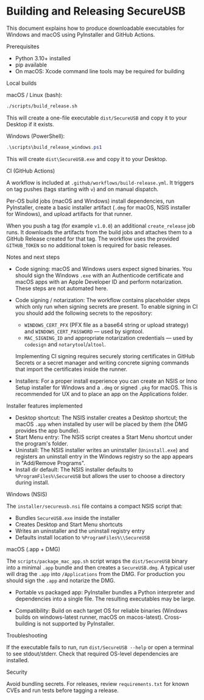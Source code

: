 # Building and Releasing SecureUSB

This document explains how to produce downloadable executables for Windows and macOS using PyInstaller and GitHub Actions.

Prerequisites
- Python 3.10+ installed
- pip available
- On macOS: Xcode command line tools may be required for building

Local builds

macOS / Linux (bash):

```bash
./scripts/build_release.sh
```

This will create a one-file executable `dist/SecureUSB` and copy it to your Desktop if it exists.

Windows (PowerShell):

```powershell
.\scripts\build_release_windows.ps1
```

This will create `dist\SecureUSB.exe` and copy it to your Desktop.

CI (GitHub Actions)

A workflow is included at `.github/workflows/build-release.yml`. It triggers on tag pushes (tags starting with `v`) and on manual dispatch.

Per-OS build jobs (macOS and Windows) install dependencies, run PyInstaller, create a basic installer artifact (`.dmg` for macOS, NSIS installer for Windows), and upload artifacts for that runner.

When you push a tag (for example `v1.0.0`) an additional `create_release` job runs. It downloads the artifacts from the build jobs and attaches them to a GitHub Release created for that tag. The workflow uses the provided `GITHUB_TOKEN` so no additional token is required for basic releases.

Notes and next steps

- Code signing: macOS and Windows users expect signed binaries. You should sign the Windows `.exe` with an Authenticode certificate and macOS apps with an Apple Developer ID and perform notarization. These steps are not automated here.

- Code signing / notarization: The workflow contains placeholder steps which only run when signing secrets are present. To enable signing in CI you should add the following secrets to the repository:
	- `WINDOWS_CERT_PFX` (PFX file as a base64 string or upload strategy) and `WINDOWS_CERT_PASSWORD` — used by signtool.
	- `MAC_SIGNING_ID` and appropriate notarization credentials — used by `codesign` and `notarytool`/`altool`.

	Implementing CI signing requires securely storing certificates in GitHub Secrets or a secret manager and writing concrete signing commands that import the certificates inside the runner.

- Installers: For a proper install experience you can create an NSIS or Inno Setup installer for Windows and a `.dmg` or signed `.pkg` for macOS. This is recommended for UX and to place an app on the Applications folder.

Installer features implemented

- Desktop shortcut: The NSIS installer creates a Desktop shortcut; the macOS `.app` when installed by user will be placed by them (the DMG provides the app bundle).
- Start Menu entry: The NSIS script creates a Start Menu shortcut under the program's folder.
- Uninstall: The NSIS installer writes an uninstaller (`Uninstall.exe`) and registers an uninstall entry in the Windows registry so the app appears in "Add/Remove Programs".
- Install dir default: The NSIS installer defaults to `%ProgramFiles%\SecureUSB` but allows the user to choose a directory during install.

Windows (NSIS)

The `installer/secureusb.nsi` file contains a compact NSIS script that:

- Bundles `SecureUSB.exe` inside the installer
- Creates Desktop and Start Menu shortcuts
- Writes an uninstaller and the uninstall registry entry
- Defaults install location to `%ProgramFiles%\\SecureUSB`

macOS (.app + DMG)

The `scripts/package_mac_app.sh` script wraps the `dist/SecureUSB` binary into a minimal `.app` bundle and then creates a `SecureUSB.dmg`. A typical user will drag the `.app` into `/Applications` from the DMG. For production you should sign the `.app` and notarize the DMG.

- Portable vs packaged app: PyInstaller bundles a Python interpreter and dependencies into a single file. The resulting executables may be large.

- Compatibility: Build on each target OS for reliable binaries (Windows builds on windows-latest runner, macOS on macos-latest). Cross-building is not supported by PyInstaller.

Troubleshooting

If the executable fails to run, run `dist/SecureUSB --help` or open a terminal to see stdout/stderr. Check that required OS-level dependencies are installed.

Security

Avoid bundling secrets. For releases, review `requirements.txt` for known CVEs and run tests before tagging a release.
